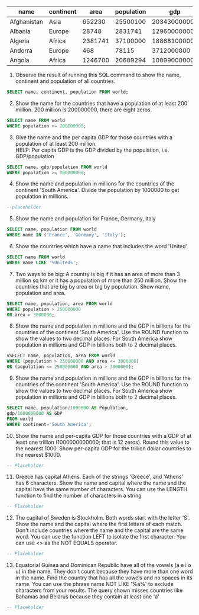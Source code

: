 
| name        | continent | area     | population | gdp          |
|-------------|-----------|----------|------------|--------------|
| Afghanistan |	Asia      | 652230   |	25500100  | 20343000000  |
| Albania    	| Europe    | 28748    | 2831741    | 12960000000  |
| Algeria	    | Africa    | 2381741  | 37100000   | 188681000000 |
| Andorra	    | Europe    | 468      | 78115      | 3712000000   |
| Angola	    | Africa    | 1246700  | 20609294   | 100990000000 |



1. Observe the result of running this SQL command to show the name, continent and population of all countries.
```sql
SELECT name, continent, population FROM world;
```

2. Show the name for the countries that have a population of at least 200 million. 200 million is 200000000, there are eight zeros.
```sql
SELECT name FROM world
WHERE population >= 200000000;
```

3. Give the name and the per capita GDP for those countries with a population of at least 200 million.<br>
HELP: Per capita GDP is the GDP divided by the population, i.e. GDP/population
```sql
SELECT name, gdp/population FROM world
WHERE population >= 200000000;
```

4. Show the name and population in millions for the countries of the continent 'South America'. Divide the population by 1000000 to get population in millions.
```sql
--placeholder
```

5. Show the name and population for France, Germany, Italy
```sql
SELECT name, population FROM world
WHERE name IN ('France', 'Germany', 'Italy');
```

6. Show the countries which have a name that includes the word 'United'
```sql
SELECT name FROM world
WHERE name LIKE '%United%';
```

7. Two ways to be big: A country is big if it has an area of more than 3 million sq km or it has a population of more than 250 million.
Show the countries that are big by area or big by population. Show name, population and area.
```sql
SELECT name, population, area FROM world
WHERE population > 250000000
OR area > 3000000;
```

8. Show the name and population in millions and the GDP in billions for the countries of the continent 'South America'. Use the ROUND function to show the values to two decimal places.
For South America show population in millions and GDP in billions both to 2 decimal places.
```sql
vSELECT name, population, area FROM world
WHERE (population > 250000000 AND area <= 3000000)
OR (population <= 250000000 AND area > 3000000);
```

9. Show the name and population in millions and the GDP in billions for the countries of the continent 'South America'. Use the ROUND function to show the values to two decimal places.
For South America show population in millions and GDP in billions both to 2 decimal places.
```sql
SELECT name, population/1000000 AS Population,
gdp/1000000000 AS GDP
FROM world
WHERE continent='South America';
```

10. Show the name and per-capita GDP for those countries with a GDP of at least one trillion (1000000000000; that is 12 zeros). Round this value to the nearest 1000.
Show per-capita GDP for the trillion dollar countries to the nearest $1000.
```sql
-- Placeholder
```

11. Greece has capital Athens. Each of the strings 'Greece', and 'Athens' has 6 characters.
Show the name and capital where the name and the capital have the same number of characters.
You can use the LENGTH function to find the number of characters in a string
```sql
-- Placeholder
```

12. The capital of Sweden is Stockholm. Both words start with the letter 'S'.
Show the name and the capital where the first letters of each match. Don't include countries where the name and the capital are the same word.
You can use the function LEFT to isolate the first character.
You can use <> as the NOT EQUALS operator.
```sql
-- Placeholder
```

13. Equatorial Guinea and Dominican Republic have all of the vowels (a e i o u) in the name. They don't count because they have more than one word in the name.
Find the country that has all the vowels and no spaces in its name.
You can use the phrase name NOT LIKE '%a%' to exclude characters from your results.
The query shown misses countries like Bahamas and Belarus because they contain at least one 'a'
```sql
-- Placeholder
```
